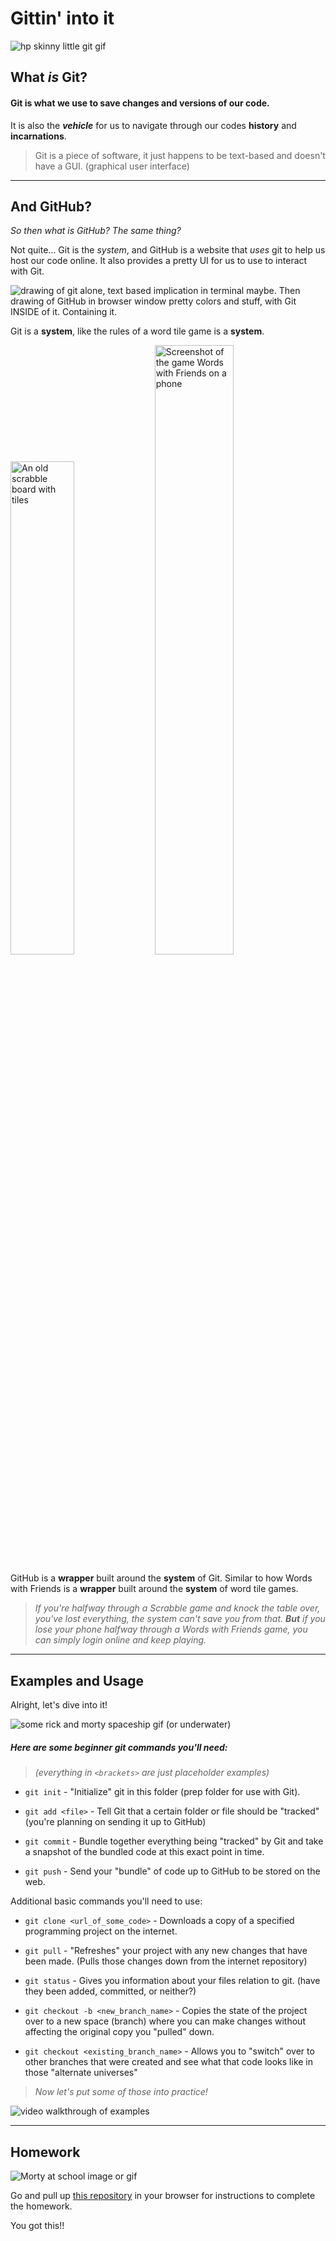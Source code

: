 # Gittin' into it

![hp skinny little git gif]()

## What _is_ Git? 

#### Git is what we use to save changes and versions of our code. 

It is also the **_vehicle_** for us to navigate through our codes __history__ and __incarnations__.

> Git is a piece of software, it just happens to be text-based and doesn't have a GUI. (graphical user interface)

---

## And GitHub?

_So then what is GitHub? The same thing?_

Not quite... Git is the _system_, and GitHub is a website that _uses_ git to help us host our code online. It also provides a pretty UI for us to use to interact with Git.

![drawing of git alone, text based implication in terminal maybe. Then drawing of GitHub in browser window pretty colors and stuff, with Git INSIDE of it. Containing it.]()

Git is a __system__, like the rules of a word tile game is a __system__. 

<img src="https://i.etsystatic.com/6567859/r/il/fd4d22/2524094814/il_794xN.2524094814_2s47.jpg" width="45%" alt="An old scrabble board with tiles"/>
<img src="https://www.wired.com/images_blogs/gamelife/2011/02/wordswith.jpg" width="50%" alt="Screenshot of the game Words with Friends on a phone"/> 

GitHub is a __wrapper__ built around the __system__ of Git. Similar to how Words with Friends is a __wrapper__ built around the __system__ of word tile games.

> _If you're halfway through a Scrabble game and knock the table over, you've lost everything, the system can't save you from that. __But__ if you lose your phone halfway through a Words with Friends game, you can simply login online and keep playing._

---

## Examples and Usage

Alright, let's dive into it!

![some rick and morty spaceship gif (or underwater)]()

##### Here are some beginner git commands you'll need: 
> _(everything in `<brackets>` are just placeholder examples)_

* `git init` - "Initialize" git in this folder (prep folder for use with Git).

> 

* `git add <file>` - Tell Git that a certain folder or file should be "tracked" (you're planning on sending it up to GitHub)

> 

* `git commit` - Bundle together everything being "tracked" by Git and take a snapshot of the bundled code at this exact point in time. 

> 

* `git push` - Send your "bundle" of code up to GitHub to be stored on the web.

Additional basic commands you'll need to use:

* `git clone <url_of_some_code>` - Downloads a copy of a specified programming project on the internet.

> 

* `git pull` - "Refreshes" your project with any new changes that have been made. (Pulls those changes down from the internet repository)

> 

* `git status` - Gives you information about your files relation to git. (have they been added, committed, or neither?)

>

* `git checkout -b <new_branch_name>` - Copies the state of the project over to a new space (branch) where you can make changes without affecting the original copy you "pulled" down.

> 

* `git checkout <existing_branch_name>` - Allows you to "switch" over to other branches that were created and see what that code looks like in those "alternate universes"

> _Now let's put some of those into practice!_

![video walkthrough of examples]()

---

## Homework

![Morty at school image or gif]()

Go and pull up [this repository](https://github.com/developer-delta/dev-delta-jokes) in your browser for instructions to complete the homework.

You got this!!